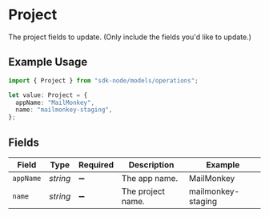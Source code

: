 # Project

The project fields to update. (Only include the fields you'd like to update.)

## Example Usage

```typescript
import { Project } from "sdk-node/models/operations";

let value: Project = {
  appName: "MailMonkey",
  name: "mailmonkey-staging",
};
```

## Fields

| Field              | Type               | Required           | Description        | Example            |
| ------------------ | ------------------ | ------------------ | ------------------ | ------------------ |
| `appName`          | *string*           | :heavy_minus_sign: | The app name.      | MailMonkey         |
| `name`             | *string*           | :heavy_minus_sign: | The project name.  | mailmonkey-staging |